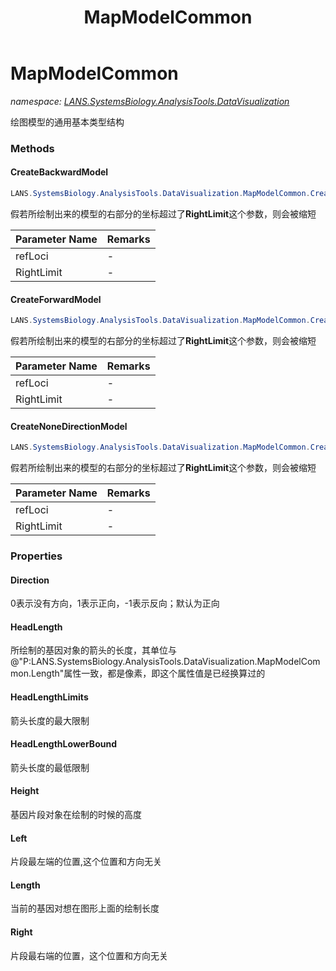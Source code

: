 ﻿---
title: MapModelCommon
---

# MapModelCommon
_namespace: [LANS.SystemsBiology.AnalysisTools.DataVisualization](N-LANS.SystemsBiology.AnalysisTools.DataVisualization.html)_

绘图模型的通用基本类型结构

### Methods

#### CreateBackwardModel
```csharp
LANS.SystemsBiology.AnalysisTools.DataVisualization.MapModelCommon.CreateBackwardModel(System.Drawing.Point,System.Int32)
```
假若所绘制出来的模型的右部分的坐标超过了**RightLimit**这个参数，则会被缩短

|Parameter Name|Remarks|
|--------------|-------|
|refLoci|-|
|RightLimit|-|


#### CreateForwardModel
```csharp
LANS.SystemsBiology.AnalysisTools.DataVisualization.MapModelCommon.CreateForwardModel(System.Drawing.Point,System.Int32)
```
假若所绘制出来的模型的右部分的坐标超过了**RightLimit**这个参数，则会被缩短

|Parameter Name|Remarks|
|--------------|-------|
|refLoci|-|
|RightLimit|-|


#### CreateNoneDirectionModel
```csharp
LANS.SystemsBiology.AnalysisTools.DataVisualization.MapModelCommon.CreateNoneDirectionModel(System.Drawing.Point,System.Int32)
```
假若所绘制出来的模型的右部分的坐标超过了**RightLimit**这个参数，则会被缩短

|Parameter Name|Remarks|
|--------------|-------|
|refLoci|-|
|RightLimit|-|




### Properties

#### Direction
0表示没有方向，1表示正向，-1表示反向；默认为正向
#### HeadLength
所绘制的基因对象的箭头的长度，其单位与@"P:LANS.SystemsBiology.AnalysisTools.DataVisualization.MapModelCommon.Length"属性一致，都是像素，即这个属性值是已经换算过的
#### HeadLengthLimits
箭头长度的最大限制
#### HeadLengthLowerBound
箭头长度的最低限制
#### Height
基因片段对象在绘制的时候的高度
#### Left
片段最左端的位置,这个位置和方向无关
#### Length
当前的基因对想在图形上面的绘制长度
#### Right
片段最右端的位置，这个位置和方向无关

